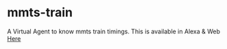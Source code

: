 # mmts-train
A Virtual Agent to know mmts train timings. This is available in Alexa & Web <a href="https://mmts-train.vadrin.com"> Here </a>
